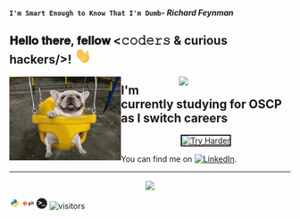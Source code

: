 #### `I'm Smart Enough to Know That I'm Dumb`- _Richard Feynman_
<p align="center">
<h2> 𝐇𝐞𝐥𝐥𝐨 𝐭𝐡𝐞𝐫𝐞, 𝐟𝐞𝐥𝐥𝐨𝐰 <𝚌𝚘𝚍𝚎𝚛𝚜 & curious hackers/>! <img src="https://raw.githubusercontent.com/ABSphreak/ABSphreak/master/gifs/Hi.gif" width="30px"></h2>
</p>


<img align='left' src='images/OUBghqZ.gif' width='200"'>
<img align='right' src='https://user-images.githubusercontent.com/5713670/87202985-820dcb80-c2b6-11ea-9f56-7ec461c497c3.gif' width='200"'>

<p align="center">
<h2><b> I'm currently studying for OSCP as I switch careers </b><br></h2>
</p>

<p align="center">
<a href="http://www.youtube.com/watch?feature=player_embedded&v=t-bgRQfeW64
" target="_blank"><img src="http://img.youtube.com/vi/t-bgRQfeW64/0.jpg" 
alt="Try Harder" width="350" height="180" border="2" /></a>
</p>

You can find me on [![LinkedIn][2.2]][2].

[2.2]: https://raw.githubusercontent.com/MartinHeinz/MartinHeinz/master/linkedin-3-16.png (LinkedIn icon without padding)
[2]: https://linkedin.com/in/mjmchale
<!--
<p align="center">

    <a href="https://github.com/D4nk0St0rM"><img src="https://img.shields.io/github/followers/D4nk0St0rM?style=for-the-badge&logo=github&logoColor=ffffff&labelColor=1a1a1a&color=802000"></a>
</p>
-->
---

<p align="center">
<!--
<a href="https://github.com/D4nk0St0rM/D4nk0St0rM">
  <img align="center" src="https://github-readme-stats.vercel.app/api?username=D4nk0St0rM&include_all_commits=true&custom_title=D4nk0St0rM's+GitHub+Stats&hide=contribs&show_icons=true&line_height=32&count_private=true&title_color=ffffff&text_color=c9cacc&icon_color=b32d00&bg_color=1a1a1a" />
</a>
-->

<a href="https://github.com/D4nk0St0rM/D4nk0St0rM">
  <img align="center" src="https://github-readme-stats.vercel.app/api/top-langs/?username=D4nk0St0rM&hide_title=false&exclude_repo=D4nk0St0rM.github.io&langs_count=3&layout=default&hide_border=false&bg_color=1a1a1a&text_color=c9cacc&title_color=ffffff" />
</a>

    
<code><img height="20" src="https://raw.githubusercontent.com/github/explore/80688e429a7d4ef2fca1e82350fe8e3517d3494d/topics/python/python.png"></code>
<code><img height="20" src="https://raw.githubusercontent.com/github/explore/80688e429a7d4ef2fca1e82350fe8e3517d3494d/topics/git/git.png"></code>
<code><img height="20" src="https://raw.githubusercontent.com/github/explore/80688e429a7d4ef2fca1e82350fe8e3517d3494d/topics/terminal/terminal.png"></code>
![visitors](https://visitor-badge.glitch.me/badge?page_id=D4nk0St0rM.D4nk0St0rM)
</details>






<!--
**D4nk0St0rM/D4nk0St0rM** is a ✨ _special_ ✨ repository because its `README.md` (this file) appears on your GitHub profile.

Here are some ideas to get you started:

- 🔭 I’m currently working on ...
- 🌱 I’m currently learning ...
- 👯 I’m looking to collaborate on ...
- 🤔 I’m looking for help with ...
- 💬 Ask me about ...
- 📫 How to reach me: ...
- 😄 Pronouns: ...
- ⚡ Fun fact: ...

<a href="https://github.com/d4nk0st0rm/">
  <img align="left" src="https://github-readme-stats.vercel.app/api/pin/?username=d4nk0st0rm&repo=pentesting_ethical_hacking" />
</a>
-->



